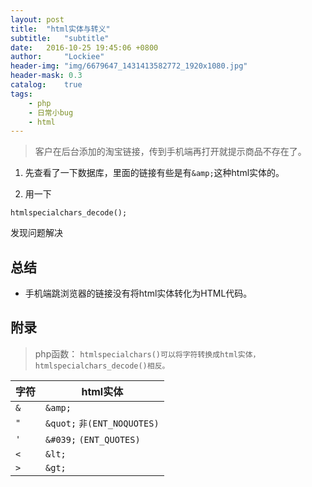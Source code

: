 ```yaml
---
layout: post
title:  "html实体与转义"
subtitle:   "subtitle"
date:   2016-10-25 19:45:06 +0800
author:     "Lockiee"
header-img: "img/6679647_1431413582772_1920x1080.jpg"
header-mask: 0.3
catalog:    true
tags:
    - php
    - 日常小bug
    - html
---
```

> 客户在后台添加的淘宝链接，传到手机端再打开就提示商品不存在了。



 1. 先查看了一下数据库，里面的链接有些是有```&amp;```这种html实体的。

 2. 用一下
 ```
 htmlspecialchars_decode();
 ```
发现问题解决

## 总结
- 手机端跳浏览器的链接没有将html实体转化为HTML代码。

## 附录
> php函数：
```htmlspecialchars()可以将字符转换成html实体，htmlspecialchars_decode()相反。```


字符     | html实体
-------- | ---
```&```    | ```&amp;```
```"```    | ```&quot;```  ```非(ENT_NOQUOTES)```
```'```    | ```&#039;```  ```(ENT_QUOTES)```
```<```    | ```&lt;```
```>```    | ```&gt;```